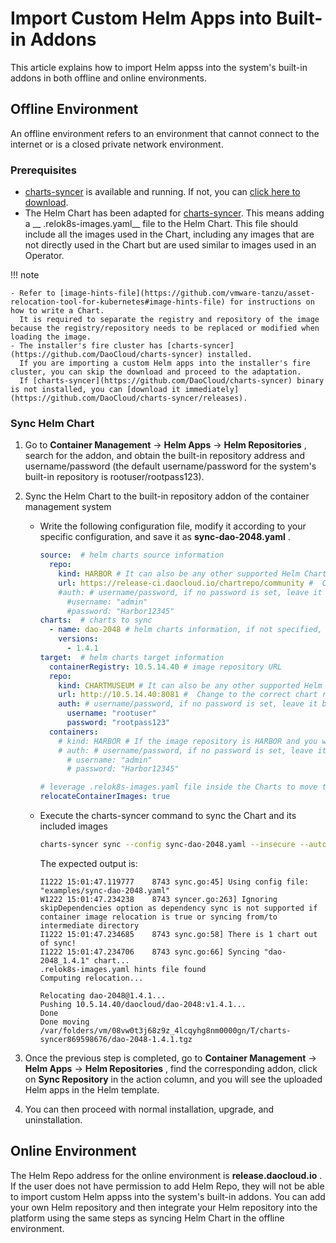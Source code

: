 # Import Custom Helm Apps into Built-in Addons

This article explains how to import Helm appss into the system's built-in addons in both offline and online environments.

## Offline Environment

An offline environment refers to an environment that cannot connect to the internet or is a closed private network environment.

### Prerequisites

- [charts-syncer](https://github.com/DaoCloud/charts-syncer) is available and running.
  If not, you can [click here to download](https://github.com/DaoCloud/charts-syncer/releases).
- The Helm Chart has been adapted for [charts-syncer](https://github.com/DaoCloud/charts-syncer).
  This means adding a __ .relok8s-images.yaml__ file to the Helm Chart. This file should include all the images used in the Chart,
  including any images that are not directly used in the Chart but are used similar to images used in an Operator.

!!! note

    - Refer to [image-hints-file](https://github.com/vmware-tanzu/asset-relocation-tool-for-kubernetes#image-hints-file) for instructions on how to write a Chart.
      It is required to separate the registry and repository of the image because the registry/repository needs to be replaced or modified when loading the image.
    - The installer's fire cluster has [charts-syncer](https://github.com/DaoCloud/charts-syncer) installed.
      If you are importing a custom Helm apps into the installer's fire cluster, you can skip the download and proceed to the adaptation.
      If [charts-syncer](https://github.com/DaoCloud/charts-syncer) binary is not installed, you can [download it immediately](https://github.com/DaoCloud/charts-syncer/releases).

### Sync Helm Chart

1. Go to __Container Management__ -> __Helm Apps__ -> __Helm Repositories__ , search for the addon, and obtain the built-in repository address and username/password (the default username/password for the system's built-in repository is rootuser/rootpass123).


1. Sync the Helm Chart to the built-in repository addon of the container management system

    * Write the following configuration file, modify it according to your specific configuration, and save it as __sync-dao-2048.yaml__ .

        ```yaml
        source:  # helm charts source information
          repo:
            kind: HARBOR # It can also be any other supported Helm Chart repository type, such as CHARTMUSEUM
            url: https://release-ci.daocloud.io/chartrepo/community #  Change to the chart repo URL
            #auth: # username/password, if no password is set, leave it blank
              #username: "admin"
              #password: "Harbor12345"
        charts:  # charts to sync
          - name: dao-2048 # helm charts information, if not specified, sync all charts in the source helm repo
            versions:
              - 1.4.1
        target:  # helm charts target information
          containerRegistry: 10.5.14.40 # image repository URL
          repo:
            kind: CHARTMUSEUM # It can also be any other supported Helm Chart repository type, such as HARBOR
            url: http://10.5.14.40:8081 #  Change to the correct chart repo URL, you can verify the address by using helm repo add $HELM-REPO
            auth: # username/password, if no password is set, leave it blank
              username: "rootuser"
              password: "rootpass123"
          containers:
            # kind: HARBOR # If the image repository is HARBOR and you want charts-syncer to automatically create an image repository, fill in this field
            # auth: # username/password, if no password is set, leave it blank
              # username: "admin"
              # password: "Harbor12345"
 
        # leverage .relok8s-images.yaml file inside the Charts to move the container images too
        relocateContainerImages: true
        ```

    * Execute the charts-syncer command to sync the Chart and its included images

        ```sh
        charts-syncer sync --config sync-dao-2048.yaml --insecure --auto-create-repository
        ```

        The expected output is:

        ```console
        I1222 15:01:47.119777    8743 sync.go:45] Using config file: "examples/sync-dao-2048.yaml"
        W1222 15:01:47.234238    8743 syncer.go:263] Ignoring skipDependencies option as dependency sync is not supported if container image relocation is true or syncing from/to intermediate directory
        I1222 15:01:47.234685    8743 sync.go:58] There is 1 chart out of sync!
        I1222 15:01:47.234706    8743 sync.go:66] Syncing "dao-2048_1.4.1" chart...
        .relok8s-images.yaml hints file found
        Computing relocation...
 
        Relocating dao-2048@1.4.1...
        Pushing 10.5.14.40/daocloud/dao-2048:v1.4.1...
        Done
        Done moving /var/folders/vm/08vw0t3j68z9z_4lcqyhg8nm0000gn/T/charts-syncer869598676/dao-2048-1.4.1.tgz
        ```

1. Once the previous step is completed, go to __Container Management__ -> __Helm Apps__ -> __Helm Repositories__ , find the corresponding addon,
   click on __Sync Repository__ in the action column, and you will see the uploaded Helm apps in the Helm template.

1. You can then proceed with normal installation, upgrade, and uninstallation.



## Online Environment

The Helm Repo address for the online environment is __release.daocloud.io__ .
If the user does not have permission to add Helm Repo, they will not be able to import custom Helm appss into the system's built-in addons.
You can add your own Helm repository and then integrate your Helm repository into the platform using the same steps as syncing Helm Chart in the offline environment.
